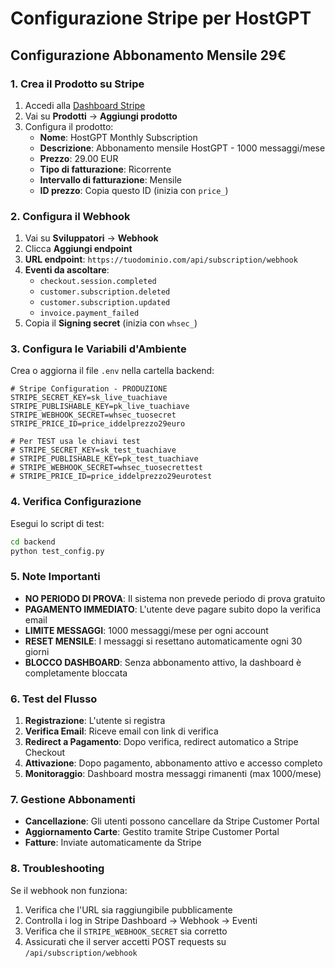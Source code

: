 # Configurazione Stripe per HostGPT

## Configurazione Abbonamento Mensile 29€

### 1. Crea il Prodotto su Stripe

1. Accedi alla [Dashboard Stripe](https://dashboard.stripe.com)
2. Vai su **Prodotti** → **Aggiungi prodotto**
3. Configura il prodotto:
   - **Nome**: HostGPT Monthly Subscription
   - **Descrizione**: Abbonamento mensile HostGPT - 1000 messaggi/mese
   - **Prezzo**: 29.00 EUR
   - **Tipo di fatturazione**: Ricorrente
   - **Intervallo di fatturazione**: Mensile
   - **ID prezzo**: Copia questo ID (inizia con `price_`)

### 2. Configura il Webhook

1. Vai su **Sviluppatori** → **Webhook**
2. Clicca **Aggiungi endpoint**
3. **URL endpoint**: `https://tuodominio.com/api/subscription/webhook`
4. **Eventi da ascoltare**:
   - `checkout.session.completed`
   - `customer.subscription.deleted`
   - `customer.subscription.updated`
   - `invoice.payment_failed`
5. Copia il **Signing secret** (inizia con `whsec_`)

### 3. Configura le Variabili d'Ambiente

Crea o aggiorna il file `.env` nella cartella backend:

```env
# Stripe Configuration - PRODUZIONE
STRIPE_SECRET_KEY=sk_live_tuachiave
STRIPE_PUBLISHABLE_KEY=pk_live_tuachiave
STRIPE_WEBHOOK_SECRET=whsec_tuosecret
STRIPE_PRICE_ID=price_iddelprezzo29euro

# Per TEST usa le chiavi test
# STRIPE_SECRET_KEY=sk_test_tuachiave
# STRIPE_PUBLISHABLE_KEY=pk_test_tuachiave
# STRIPE_WEBHOOK_SECRET=whsec_tuosecrettest
# STRIPE_PRICE_ID=price_iddelprezzo29eurotest
```

### 4. Verifica Configurazione

Esegui lo script di test:
```bash
cd backend
python test_config.py
```

### 5. Note Importanti

- **NO PERIODO DI PROVA**: Il sistema non prevede periodo di prova gratuito
- **PAGAMENTO IMMEDIATO**: L'utente deve pagare subito dopo la verifica email
- **LIMITE MESSAGGI**: 1000 messaggi/mese per ogni account
- **RESET MENSILE**: I messaggi si resettano automaticamente ogni 30 giorni
- **BLOCCO DASHBOARD**: Senza abbonamento attivo, la dashboard è completamente bloccata

### 6. Test del Flusso

1. **Registrazione**: L'utente si registra
2. **Verifica Email**: Riceve email con link di verifica
3. **Redirect a Pagamento**: Dopo verifica, redirect automatico a Stripe Checkout
4. **Attivazione**: Dopo pagamento, abbonamento attivo e accesso completo
5. **Monitoraggio**: Dashboard mostra messaggi rimanenti (max 1000/mese)

### 7. Gestione Abbonamenti

- **Cancellazione**: Gli utenti possono cancellare da Stripe Customer Portal
- **Aggiornamento Carte**: Gestito tramite Stripe Customer Portal
- **Fatture**: Inviate automaticamente da Stripe

### 8. Troubleshooting

Se il webhook non funziona:
1. Verifica che l'URL sia raggiungibile pubblicamente
2. Controlla i log in Stripe Dashboard → Webhook → Eventi
3. Verifica che il `STRIPE_WEBHOOK_SECRET` sia corretto
4. Assicurati che il server accetti POST requests su `/api/subscription/webhook`
